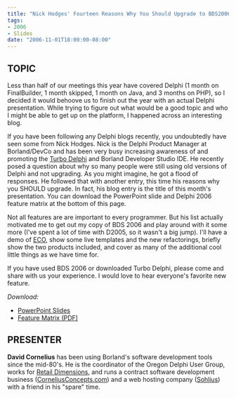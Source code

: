 ```yaml
---
title: "Nick Hodges' Fourteen Reasons Why You Should Upgrade to BDS2006"
tags:
- 2006
- Slides
date: "2006-11-01T18:00:00-08:00"
---
```


## TOPIC ##

Less than half of our meetings this year have covered Delphi (1 month on FinalBuilder, 1 month skipped, 1 month on Java, and 3 months on PHP), so I decided it would behoove us to finish out the year with an actual Delphi presentation.  While trying to figure out what would be a good topic and who I might be able to get up on the platform, I happened across an interesting blog.  

If you have been following any Delphi blogs recently, you undoubtedly have seen some from Nick Hodges.  Nick is the Delphi Product Manager at Borland/DevCo and has been very busy increasing awareness of and promoting the <a href="http://turboexplorer.com/delphi">Turbo Delphi</a> and Borland Developer Studio IDE.  He recently posed a question about why so many people were still using old versions of Delphi and not upgrading.  As you might imagine, he got a flood of responses.  He followed that with another entry, this time his reasons why you SHOULD upgrade.  In fact, his blog entry is the title of this month's presentation.  You can download the PowerPoint slide and Delphi 2006 feature matrix at the bottom of this page.

Not all features are are important to every programmer.  But his list actually motivated me to get out my copy of BDS 2006 and play around with it some more (I've spent a lot of time with D2005, so it wasn't a big jump).  I'll have a demo of <a href="http://corneliusconcepts.com/cms/weblink/goto/376">ECO</a>, show some live templates and the new refactorings, briefly show the two products included, and cover as many of the additional cool little things as we have time for.

If you have used BDS 2006 or downloaded Turbo Delphi, please come and share with us your experience.  I would love to hear everyone's favorite new feature.

*Download:*

- [PowerPoint Slides](/presentations/2006-11_14ReasonsBDS/2006-11.ppt)
- [Feature Matrix (PDF)](/presentations/2006-11_14ReasonsBDS/bds2006_feature_matrix.pdf)

## PRESENTER ##

**David Cornelius** has been using Borland's software development tools since the mid-80's. He is the coordinator of the Oregon Delphi User Group, works for [Retail Dimensions](http://retaildimensions.com), and runs a contract software development business ([CorneliusConcepts.com](http://corneliusconcepts.com)) and a web hosting company ([Sohlius](http://sohlius.com)) with a friend in his "spare" time.

